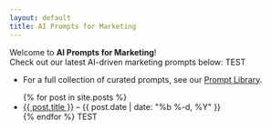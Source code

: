 ```yaml
---
layout: default
title: AI Prompts for Marketing
---
```


Welcome to **AI Prompts for Marketing**!  
Check out our latest AI-driven marketing prompts below:
TEST
- For a full collection of curated prompts, see our [Prompt Library](/library/).

<ul>
{% for post in site.posts %}
  <li>
    <a href="{{ post.url }}">{{ post.title }}</a> – {{ post.date | date: "%b %-d, %Y" }}
  </li>
{% endfor %}
TEST
</ul>

